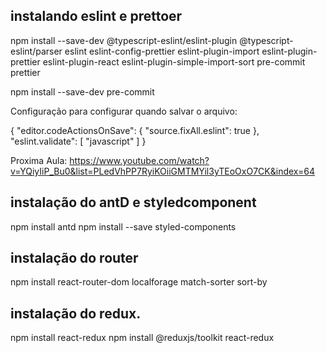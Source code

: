## instalando eslint e prettoer

npm install --save-dev @typescript-eslint/eslint-plugin @typescript-eslint/parser eslint eslint-config-prettier eslint-plugin-import eslint-plugin-prettier eslint-plugin-react eslint-plugin-simple-import-sort pre-commit prettier

npm install --save-dev pre-commit

Configuração para configurar quando salvar o arquivo:

{
"editor.codeActionsOnSave": {
"source.fixAll.eslint": true
},
"eslint.validate": [
"javascript"
]
}

Proxima Aula: https://www.youtube.com/watch?v=YQiyIiP_Bu0&list=PLedVhPP7RyiKOiiGMTMYil3yTEoOxO7CK&index=64

## instalação do antD e styledcomponent

npm install antd
npm install --save styled-components

## instalação do router

npm install react-router-dom localforage match-sorter sort-by

## instalação do redux.

npm install react-redux
npm install @reduxjs/toolkit react-redux
